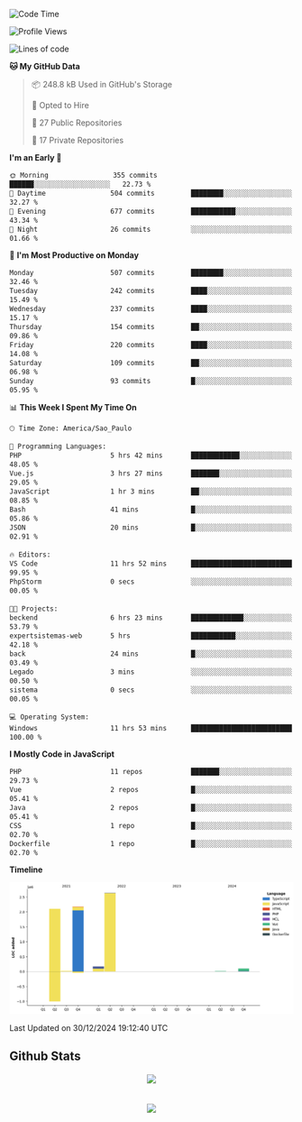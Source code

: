  
<!--START_SECTION:waka-->
![Code Time](http://img.shields.io/badge/Code%20Time-1%2C733%20hrs%202%20mins-blue)

![Profile Views](http://img.shields.io/badge/Profile%20Views-10-blue)

![Lines of code](https://img.shields.io/badge/From%20Hello%20World%20I%27ve%20Written-7.2%20million%20lines%20of%20code-blue)

**🐱 My GitHub Data** 

> 📦 248.8 kB Used in GitHub's Storage 
 > 
> 💼 Opted to Hire
 > 
> 📜 27 Public Repositories 
 > 
> 🔑 17 Private Repositories 
 > 
**I'm an Early 🐤** 

```text
🌞 Morning                355 commits         ██████░░░░░░░░░░░░░░░░░░░   22.73 % 
🌆 Daytime                504 commits         ████████░░░░░░░░░░░░░░░░░   32.27 % 
🌃 Evening                677 commits         ███████████░░░░░░░░░░░░░░   43.34 % 
🌙 Night                  26 commits          ░░░░░░░░░░░░░░░░░░░░░░░░░   01.66 % 
```
📅 **I'm Most Productive on Monday** 

```text
Monday                   507 commits         ████████░░░░░░░░░░░░░░░░░   32.46 % 
Tuesday                  242 commits         ████░░░░░░░░░░░░░░░░░░░░░   15.49 % 
Wednesday                237 commits         ████░░░░░░░░░░░░░░░░░░░░░   15.17 % 
Thursday                 154 commits         ██░░░░░░░░░░░░░░░░░░░░░░░   09.86 % 
Friday                   220 commits         ████░░░░░░░░░░░░░░░░░░░░░   14.08 % 
Saturday                 109 commits         ██░░░░░░░░░░░░░░░░░░░░░░░   06.98 % 
Sunday                   93 commits          █░░░░░░░░░░░░░░░░░░░░░░░░   05.95 % 
```


📊 **This Week I Spent My Time On** 

```text
🕑︎ Time Zone: America/Sao_Paulo

💬 Programming Languages: 
PHP                      5 hrs 42 mins       ████████████░░░░░░░░░░░░░   48.05 % 
Vue.js                   3 hrs 27 mins       ███████░░░░░░░░░░░░░░░░░░   29.05 % 
JavaScript               1 hr 3 mins         ██░░░░░░░░░░░░░░░░░░░░░░░   08.85 % 
Bash                     41 mins             █░░░░░░░░░░░░░░░░░░░░░░░░   05.86 % 
JSON                     20 mins             █░░░░░░░░░░░░░░░░░░░░░░░░   02.91 % 

🔥 Editors: 
VS Code                  11 hrs 52 mins      █████████████████████████   99.95 % 
PhpStorm                 0 secs              ░░░░░░░░░░░░░░░░░░░░░░░░░   00.05 % 

🐱‍💻 Projects: 
beckend                  6 hrs 23 mins       █████████████░░░░░░░░░░░░   53.79 % 
expertsistemas-web       5 hrs               ███████████░░░░░░░░░░░░░░   42.18 % 
back                     24 mins             █░░░░░░░░░░░░░░░░░░░░░░░░   03.49 % 
Legado                   3 mins              ░░░░░░░░░░░░░░░░░░░░░░░░░   00.50 % 
sistema                  0 secs              ░░░░░░░░░░░░░░░░░░░░░░░░░   00.05 % 

💻 Operating System: 
Windows                  11 hrs 53 mins      █████████████████████████   100.00 % 
```

**I Mostly Code in JavaScript** 

```text
PHP                      11 repos            ███████░░░░░░░░░░░░░░░░░░   29.73 % 
Vue                      2 repos             █░░░░░░░░░░░░░░░░░░░░░░░░   05.41 % 
Java                     2 repos             █░░░░░░░░░░░░░░░░░░░░░░░░   05.41 % 
CSS                      1 repo              █░░░░░░░░░░░░░░░░░░░░░░░░   02.70 % 
Dockerfile               1 repo              █░░░░░░░░░░░░░░░░░░░░░░░░   02.70 % 
```



**Timeline**

![Lines of Code chart](https://raw.githubusercontent.com/MaueDev/MaueDev/main/assets/bar_graph.png)


 Last Updated on 30/12/2024 19:12:40 UTC
<!--END_SECTION:waka-->

## Github Stats  
<div align="center"><img src="https://github-readme-stats.vercel.app/api/top-langs/?username=MaueDev&hide_border=true&layout=compact" align="center" /></div>  

<br/>  

<br/>  

<div align="center">
<img src="https://komarev.com/ghpvc/?username=MaueDev&&style=flat-square" align="center" />
</div>  
  
